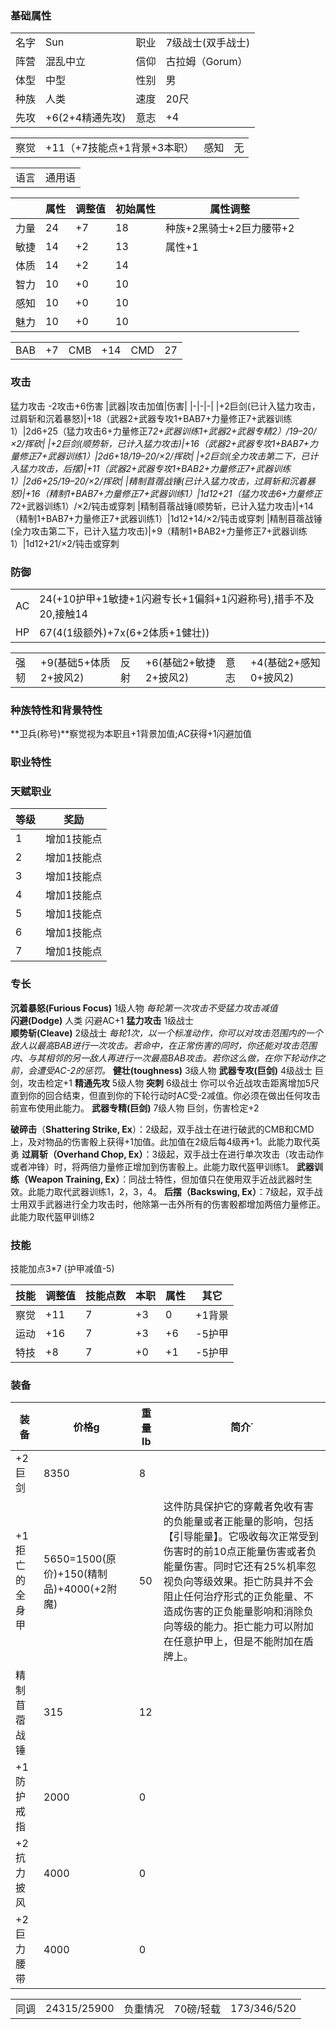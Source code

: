 




### 基础属性 ###
<table>
    <tr>
        <td>名字</td>
        <td>Sun</td>
        <td>职业</td>
        <td>7级战士(双手战士)</td>
    </tr>
    <tr>
        <td>阵营</td>
        <td>混乱中立</td>
        <td>信仰</td>
        <td>古拉姆（Gorum）</td>
    </tr>
    <tr>
        <td>体型</td>
        <td>中型</td>
        <td>性别</td>       
        <td>男</td>
    </tr>
    <tr>
        <td>种族</td>
        <td>人类</td>
        <td>速度</td>
        <td>20尺</td>
    </tr>
    <tr>
        <td>先攻</td>
        <td>+6(2+4精通先攻)</td>
        <td>意志</td>
        <td>+4</td>
    </tr>
</table>
<table>
    <tr>
        <td>察觉</td>
        <td>+11（+7技能点+1背景+3本职）</td>
        <td>感知</td>
        <td>无</td>
    </tr>
</table>
<table>
    <tr>
        <td>语言</td>
        <td>通用语</td>
    </tr>
</table>

||属性|调整值|初始属性|属性调整|
|-|-|-|-|-|
|力量|24|+7|18|种族+2黑骑士+2巨力腰带+2|
|敏捷|14|+2|13|属性+1|
|体质|14|+2|14|
|智力|10|+0|10|
|感知|10|+0|10|
|魅力|10|+0|10|
<table>
    <tr>
        <td>BAB</td>
        <td>+7</td>
        <td>CMB</td>
        <td>+14</td>
        <td>CMD</td>
        <td>27</td>
    </tr>
</table>

### 攻击 ###
猛力攻击 -2攻击+6伤害
|武器|攻击加值|伤害|
|-|-|-|
|+2巨剑(已计入猛力攻击，过肩斩和沉着暴怒)|+18（武器2+武器专攻1+BAB7+力量修正7+武器训练1）|2d6+25（猛力攻击6+力量修正7*2+武器训练1+武器2+武器专精2）/19–20/×2/挥砍|
|+2巨剑(顺势斩，已计入猛力攻击)|+16（武器2+武器专攻1+BAB7+力量修正7+武器训练1）|2d6+18/19–20/×2/挥砍|
|+2巨剑(全力攻击第二下，已计入猛力攻击，后摆)|+11（武器2+武器专攻1+BAB2+力量修正7+武器训练1）|2d6+25/19–20/×2/挥砍|
|精制苜蓿战锤(已计入猛力攻击，过肩斩和沉着暴怒)|+16（精制1+BAB7+力量修正7+武器训练1）|1d12+21（猛力攻击6+力量修正7*2+武器训练1）/×2/钝击或穿刺
|精制苜蓿战锤(顺势斩，已计入猛力攻击)|+14（精制1+BAB7+力量修正7+武器训练1）|1d12+14/×2/钝击或穿刺
|精制苜蓿战锤(全力攻击第二下，已计入猛力攻击)|+9（精制1+BAB2+力量修正7+武器训练1）|1d12+21/×2/钝击或穿刺
### 防御 ###  
<table>
    <tr>
        <td>AC</td>
        <td>24(+10护甲+1敏捷+1闪避专长+1偏斜+1闪避称号),措手不及20,接触14</td>
    </tr>
    <tr>
        <td>HP</td>
        <td>67(4(1级额外)+7x(6+2体质+1健壮))</td>
    </tr>
</table>
<table>
    <tr>
        <td>强韧</td>
        <td>+9(基础5+体质2+披风2)</td>
        <td>反射</td>
        <td>+6(基础2+敏捷2+披风2)</td>
        <td>意志</td>
        <td>+4(基础2+感知0+披风2)</td>
    </tr>
</table>

### 种族特性和背景特性 ###  
**卫兵(称号)**察觉视为本职且+1背景加值;AC获得+1闪避加值
### 职业特性 ###

### 天赋职业
| 等级         | 奖励          |
| --- | ------------------ |
| 1 | 增加1技能点 |
| 2 | 增加1技能点 |
| 3 | 增加1技能点 |
| 4 | 增加1技能点 |
| 5 | 增加1技能点 |
| 6 | 增加1技能点 |
| 7 | 增加1技能点 |


### 专长 ###
**沉着暴怒(Furious Focus)**  1级人物 *每轮第一次攻击不受猛力攻击减值*  
**闪避(Dodge)** 人类 闪避AC+1
**猛力攻击** 1级战士  
**顺势斩(Cleave)**  2级战士 *每轮1次，以一个标准动作，你可以对攻击范围内的一个敌人以最高BAB进行一次攻击。若命中，在正常伤害的同时，你还能对攻击范围内、与其相邻的另一敌人再进行一次最高BAB攻击。若你这么做，在你下轮动作之前，会遭受AC-2的惩罚。*
**健壮(toughness)** 3级人物
**武器专攻(巨剑)** 4级战士 巨剑，攻击检定+1
**精通先攻** 5级人物
**突刺** 6级战士 你可以令近战攻击距离增加5尺直到你的回合结束，但直到你的下轮行动时AC受-2减值。你必须在做出任何攻击前宣布使用此能力。
**武器专精(巨剑)** 7级人物 巨剑，伤害检定+2


**破碎击**（****Shattering Strike, Ex****）：2级起，双手战士在进行破武的CMB和CMD上，及对物品的伤害骰上获得+1加值。此加值在2级后每4级再+1。此能力取代英勇
**过肩斩（****Overhand Chop, Ex****）**：3级起，双手战士在进行单次攻击（攻击动作或者冲锋）时，将两倍力量修正增加到伤害骰上。此能力取代盔甲训练1。
**武器训练（****Weapon Training, Ex****）**：同战士特性，但加值只在使用双手近战武器时生效。此能力取代武器训练1，2，3，4。
**后摆（****Backswing, Ex****）**：7级起，双手战士用双手武器进行全力攻击时，他除第一击外所有的伤害骰都增加两倍力量修正。此能力取代盔甲训练2


### 技能 ###
技能加点3*7 (护甲减值-5)

|技能|调整值|技能点数|本职|属性|其它|
|-|-|-|-|-|-|
|察觉|+11|7|+3|0|+1背景|
|运动|+16|7|+3|+6|-5护甲|
|特技|+8|7|+0|+1|-5护甲|

### 装备 ###
|装备|价格g|重量lb|简介˙
|-|-|-|-|
|+2巨剑|8350|8|
|+1拒亡的全身甲|5650=1500(原价)+150(精制品)+4000(+2附魔)|50|这件防具保护它的穿戴者免收有害的负能量或者正能量的影响，包括【引导能量】。它吸收每次正常受到伤害时的前10点正能量伤害或者负能量伤害。同时它还有25%机率忽视负向等级效果。拒亡防具并不会阻止任何治疗形式的正负能量、不造成伤害的正负能量影响和消除负向等级的能力。拒亡能力可以附加在任意护甲上，但是不能附加在盾牌上。
|精制苜蓿战锤|315|12|
|+1防护戒指|2000|0|
|+2抗力披风|4000|0|
|+2巨力腰带|4000|0|

<table>
    <tr>
        <td>同调</td>      
        <td>24315/25900</td>
        <td>负重情况</td>
        <td>70磅/轻载</td>
        <td>173/346/520</td>
    </tr>
</table>
